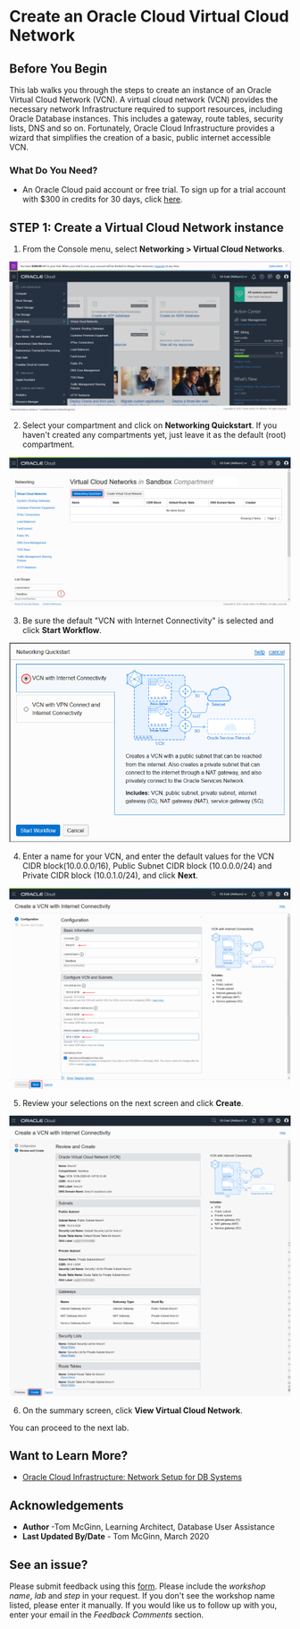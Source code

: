 # Create an Oracle Cloud Virtual Cloud Network
## Before You Begin

This lab walks you through the steps to create an instance of an Oracle Virtual Cloud Network (VCN). A virtual cloud network (VCN) provides the necessary network Infrastructure required to support resources, including Oracle Database instances. This includes a gateway, route tables, security lists, DNS and so on. Fortunately, Oracle Cloud Infrastructure provides a wizard that simplifies the creation of a basic, public internet accessible VCN.

### What Do You Need?

* An Oracle Cloud paid account or free trial. To sign up for a trial account with $300 in credits for 30 days, click [here](http://oracle.com/cloud/free).

## **STEP 1**: Create a Virtual Cloud Network instance

1. From the Console menu, select **Networking > Virtual Cloud Networks**.

  ![](images/virtual-cloud-networks.png " ")

2. Select your compartment and click on **Networking Quickstart**. If you haven't created any compartments yet, just leave it as the default (root) compartment.

  ![](images/networking-quickstart.png " ")

3. Be sure the default "VCN with Internet Connectivity" is selected and click **Start Workflow**.

  ![](images/start-workflow.png " ")

4. Enter a name for your VCN, and enter the default values for the VCN CIDR block(10.0.0.0/16), Public Subnet CIDR block (10.0.0.0/24) and Private CIDR block (10.0.1.0/24), and click **Next**.

  ![](images/vcn-configuration.png " ")

5. Review your selections on the next screen and click **Create**.

  ![](images/create-vcn.png " ")

6. On the summary screen, click **View Virtual Cloud Network**.

  You can proceed to the next lab.

## Want to Learn More?

* [Oracle Cloud Infrastructure: Network Setup for DB Systems](https://docs.cloud.oracle.com/en-us/iaas/Content/Database/Tasks/network.htm)

## Acknowledgements
* **Author** -Tom McGinn, Learning Architect, Database User Assistance
* **Last Updated By/Date** - Tom McGinn, March 2020

## See an issue?
Please submit feedback using this [form](https://apexapps.oracle.com/pls/apex/f?p=133:1:::::P1_FEEDBACK:1). Please include the *workshop name*, *lab* and *step* in your request.  If you don't see the workshop name listed, please enter it manually. If you would like us to follow up with you, enter your email in the *Feedback Comments* section. 
